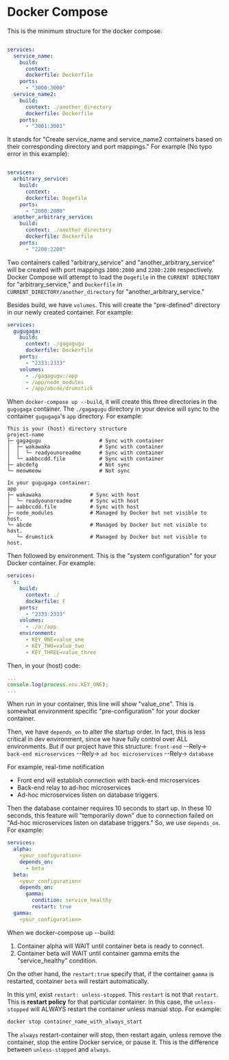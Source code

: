# Docker Compose

This is the minimum structure for the docker compose: 
```yml

services: 
  service_name: 
    build: 
      context: .
      dockerfile: Dockerfile
    ports: 
      - "3000:3000"
  service_name2: 
    build: 
      context: ./another_directory
      dockerfile: Dockerfile
    ports:
      - "3001:3001"
```

It stands for "Create service_name and service_name2 containers based on their corresponding directory and port mappings." For example (No typo error in this example): 
```yml

services: 
  arbitrary_service: 
    build:
      context: .
      dockerfile: Dogefile
    ports:
      - "2000:2000" 
  another_arbitrary_service:
    build:
      context: ./another_directory
      dockerfile: Dockerfile
    ports:
      - "2200:2200"
```

Two containers called "arbitrary_service" and "another_arbitrary_service" will be created with port mappings `2000:2000` and `2200:2200` respectively. Docker Compose will attempt to load the `Dogefile` in the `CURRENT DIRECTORY` for "arbitrary_service," and `Dockerfile` in `CURRENT_DIRECTORY/another_directory` for "another_arbitrary_service."

Besides build, we have `volumes`. This will create the "pre-defined" directory in our newly created container. For example: 
```yml
services:
  gugugaga:
    build: 
      context: ./gagagugu
      dockerfile: Dockerfile
    ports: 
      - "2333:2333"
    volumes: 
      - ./gagagugu:/app
      - /app/node_modules
      - /app/abcde/drumstick
```
When `docker-compose up --build`, it will create this three directories in the `gugugaga` container. The `./gagagugu` directory in your device will sync to the container `gugugaga`'s `app` directory. For example: 
```
This is your (host) directory structure
project-name
├─ gagagugu                   # Sync with container
│  ├─ wakawaka                # Sync with container
│  │  └─ readyounoreadme      # Sync with container
│  └─ aabbccdd.file           # Sync with container
├─ abcdefg                    # Not sync
└─ meowmeow                   # Not sync

In your gugugaga container: 
app
├─ wakawaka                # Sync with host
│  └─ readyounoreadme      # Sync with host
├─ aabbccdd.file           # Sync with host
├─ node_modules            # Managed by Docker but not visible to host.
└─ abcde                   # Managed by Docker but not visible to host.
   └─ drumstick            # Managed by Docker but not visible to host.
```
Then followed by environment. This is the "system configuration" for your Docker container. For example: 
```yml
services:
  s: 
    build:
      context: ./
      dockerfile: F
    ports: 
      - "2333:2333"
    volumes:
      - ./a:/app
    environment: 
      - KEY_ONE=value_one
      - KEY_TWO=value_two
      - KEY_THREE=value_three
```
Then, in your (host) code: 
```typescript
...
console.log(process.env.KEY_ONE);
...
```
When run in your container, this line will show "value_one". This is somewhat environment specific "pre-configuration" for your docker container.

Then, we have `depends_on` to alter the startup order. In fact, this is less critical in dev environment, since we have fully control over ALL environments. But if our project have this structure: 
`front-end` --Rely-> `back-end microservices` --Rely-> `ad hoc microservices` --Rely-> `database`

For example, real-time notification
- Front end will establish connection with back-end microservices
- Back-end relay to ad-hoc microservices
- Ad-hoc microservices listen on database triggers.

Then the database container requires 10 seconds to start up. In these 10 seconds, this feature will "temporarily down" due to connection failed on "Ad-hoc microservices listen on database triggers." 
So, we use `depends_on`. For example:
```yml
services: 
  alpha:
    <your_configuration>
    depends_on:
      - beta
  beta:
    <your_configuration>
    depends_on:
      gamma:
        condition: service_healthy
        restart: true
  gamma:
    <your_configuration>
```
When we docker-compose up --build:
1. Container alpha will WAIT until container beta is ready to connect.
2. Container beta will WAIT until container gamma emits the "service_healthy" condition.

On the other hand, the `restart:true` specify that, if the container `gamma` is restarted, container `beta` will restart automatically. 

In this yml, exist `restart: unless-stopped`. This `restart` is not that `restart`. 
This is **restart policy** for that particular container. In this case, the `unless-stopped` will ALWAYS restart the container unless manual stop. For example: 
```bash
docker stop container_name_with_always_start
```
The `always` restart-container will stop, then restart again, unless remove the container, stop the entire Docker service, or pause it. This is the difference between `unless-stopped` and `always`.